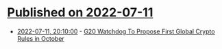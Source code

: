 # [Published on 2022-07-11](index.md)

* [2022-07-11, 20:10:00](https://slashdot.org/story/22/07/11/201224/g20-watchdog-to-propose-first-global-crypto-rules-in-october?utm_source=rss1.0mainlinkanon&utm_medium=feed) - [G20 Watchdog To Propose First Global Crypto Rules in October](https://slashdot.org/story/22/07/11/201224/g20-watchdog-to-propose-first-global-crypto-rules-in-october?utm_source=rss1.0mainlinkanon&utm_medium=feed)

